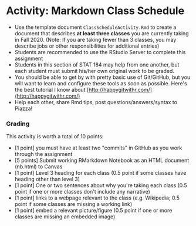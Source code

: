 # Activity: Markdown Class Schedule

- Use the template document `ClassScheduleActivity.Rmd` to create a document that describes **at least three classes** you are currently taking in Fall 2020.  (Note: If you are taking fewer than 3 classes, you may describe jobs or other responsibilities for additional entries)
- Students are recommended to use the RStudio Server to complete this assignment
- Students in this section of STAT 184 may help from one another, but each student must submit his/her own original work to be graded.
- You should be able to get by with pretty basic use of Git/GitHub, but you will want to learn and configure these tools as soon as possible.  Here's the best tutorial I know about [http://happygitwithr.com/](http://happygitwithr.com/)
- Help each other, share Rmd tips, post questions/answers/syntax to Piazza!

### Grading

This activity is worth a total of 10 points:

- [1 point] you must have at least two "commits" in GitHub as you work through the assignment
- [5 points] Submit working RMarkdown Notebook as an HTML document (nb.html) to Canvas
- [1 point] Level 3 heading for each class (0.5 point if some classes have heading other than level 3)
- [1 point] One or two sentences about why you're taking each class (0.5 point if one or more classes don't include any narrative)
- [1 point] links to a webpage relevant to the class (e.g. Wikipedia; 0.5 point if some classes are missing a working link)   
- [1 point] embed a relevant picture/figure (0.5 point if one or more classes are missing an embedded image)  


